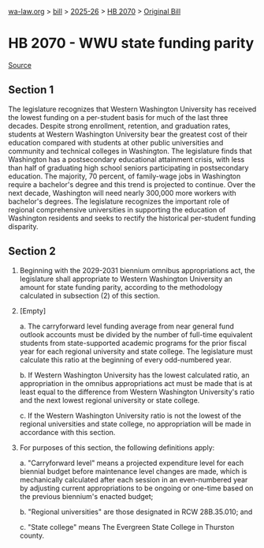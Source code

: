 [wa-law.org](/) > [bill](/bill/) > [2025-26](/bill/2025-26/) > [HB 2070](/bill/2025-26/hb/2070/) > [Original Bill](/bill/2025-26/hb/2070/1/)

# HB 2070 - WWU state funding parity

[Source](http://lawfilesext.leg.wa.gov/biennium/2025-26/Pdf/Bills/House%20Bills/2070.pdf)

## Section 1
The legislature recognizes that Western Washington University has received the lowest funding on a per-student basis for much of the last three decades. Despite strong enrollment, retention, and graduation rates, students at Western Washington University bear the greatest cost of their education compared with students at other public universities and community and technical colleges in Washington. The legislature finds that Washington has a postsecondary educational attainment crisis, with less than half of graduating high school seniors participating in postsecondary education. The majority, 70 percent, of family-wage jobs in Washington require a bachelor's degree and this trend is projected to continue. Over the next decade, Washington will need nearly 300,000 more workers with bachelor's degrees. The legislature recognizes the important role of regional comprehensive universities in supporting the education of Washington residents and seeks to rectify the historical per-student funding disparity.

## Section 2
1. Beginning with the 2029-2031 biennium omnibus appropriations act, the legislature shall appropriate to Western Washington University an amount for state funding parity, according to the methodology calculated in subsection (2) of this section.

2. [Empty]

    a. The carryforward level funding average from near general fund outlook accounts must be divided by the number of full-time equivalent students from state-supported academic programs for the prior fiscal year for each regional university and state college. The legislature must calculate this ratio at the beginning of every odd-numbered year.

    b. If Western Washington University has the lowest calculated ratio, an appropriation in the omnibus appropriations act must be made that is at least equal to the difference from Western Washington University's ratio and the next lowest regional university or state college.

    c. If the Western Washington University ratio is not the lowest of the regional universities and state college, no appropriation will be made in accordance with this section.

3. For purposes of this section, the following definitions apply:

    a. "Carryforward level" means a projected expenditure level for each biennial budget before maintenance level changes are made, which is mechanically calculated after each session in an even-numbered year by adjusting current appropriations to be ongoing or one-time based on the previous biennium's enacted budget;

    b. "Regional universities" are those designated in RCW 28B.35.010; and

    c. "State college" means The Evergreen State College in Thurston county.
